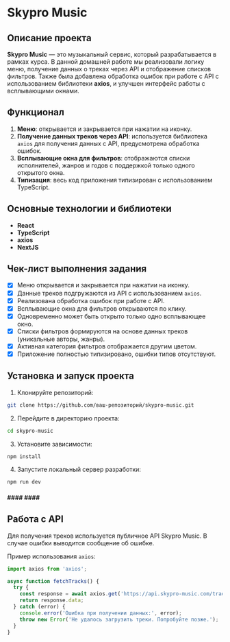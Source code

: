 
# Skypro Music

## Описание проекта

**Skypro Music** — это музыкальный сервис, который разрабатывается в рамках курса. В данной домашней работе мы реализовали логику меню, получение данных о треках через API и отображение списков фильтров. Также была добавлена обработка ошибок при работе с API с использованием библиотеки **axios**, и улучшен интерфейс работы с всплывающими окнами.

## Функционал

1. **Меню**: открывается и закрывается при нажатии на иконку.
2. **Получение данных треков через API**: используется библиотека `axios` для получения данных с API, предусмотрена обработка ошибок.
3. **Всплывающие окна для фильтров**: отображаются списки исполнителей, жанров и годов с поддержкой только одного открытого окна.
4. **Типизация**: весь код приложения типизирован с использованием TypeScript.

## Основные технологии и библиотеки

- **React**
- **TypeScript**
- **axios**
- **NextJS**

## Чек-лист выполнения задания

- [x] Меню открывается и закрывается при нажатии на иконку.
- [x] Данные треков подгружаются из API с использованием `axios`.
- [x] Реализована обработка ошибок при работе с API.
- [x] Всплывающие окна для фильтров открываются по клику.
- [x] Одновременно может быть открыто только одно всплывающее окно.
- [x] Списки фильтров формируются на основе данных треков (уникальные авторы, жанры).
- [x] Активная категория фильтров отображается другим цветом.
- [x] Приложение полностью типизировано, ошибки типов отсутствуют.

## Установка и запуск проекта

1. Клонируйте репозиторий:

```bash
git clone https://github.com/ваш-репозиторий/skypro-music.git
```

2. Перейдите в директорию проекта:

```bash
cd skypro-music
```

3. Установите зависимости:

```bash
npm install
```

4. Запустите локальный сервер разработки:

```bash
npm run dev
```



#### #### #### ####
## Работа с API ##

Для получения треков используется публичное API Skypro Music. В случае ошибки выводится сообщение об ошибке.

Пример использования `axios`:

```typescript
import axios from 'axios';

async function fetchTracks() {
  try {
    const response = await axios.get('https://api.skypro-music.com/tracks');
    return response.data;
  } catch (error) {
    console.error('Ошибка при получении данных:', error);
    throw new Error('Не удалось загрузить треки. Попробуйте позже.');
  }
}
```

